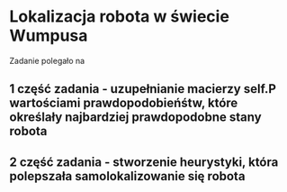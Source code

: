 # Lokalizacja robota w świecie Wumpusa

Zadanie polegało na 

## 1 część zadania - uzupełnianie macierzy self.P wartościami prawdopodobieńśtw, które określały najbardziej prawdopodobne stany robota

## 2 część zadania - stworzenie heurystyki, która polepszała samolokalizowanie się robota
